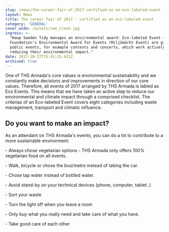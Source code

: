 ```yaml
---
slug: /news/the-career-fair-of-2017-certified-as-an-eco-labeled-event
layout: News
title: The career fair of 2017 - certified as an eco-labeled event
category: 'GENERAL'
cover_wide: /assets/swe_clean.jpg
ingress: >-
  "Keep Sweden Tidy manages an environmental award: Eco-labeled Event – The
  Foundation’s Environmental Award for Events (Miljömärkt Event) are given to
  public events, for example contests and concerts, which work actively on
  reducing their environmental impact."
date: 2017-10-27T15:41:15.631Z
archived: true
---
```

One of THS Armada's core values is environmental sustainability and we constantly make decisions and improvements in direction of our core values. Therefore, all events of 2017 arranged by THS Armada is labled as Eco Events. This means that we have taken an active step to reduce our environmental and climate impact through a comprised checklist. The criterias of an Eco-labeled Event covers eight categories including waste management, transport and climatic influence.

## Do you want to make an impact?

As an attendant on THS Armada's events, you can do a lot to contribute to a more sustainable environment: 

\- Always chose vegetarian options - THS Armada only offers 100% vegetarian food on all events.

\- Walk, bicycle or chose the bus/metro instead of taking the car.

\- Chose tap water instead of bottled water. 

\- Avoid stand-by on your technical devices (phone, computer, tablet..)

\- Sort your waste

\- Turn the light off when you leave a room

\- Only buy what you really need and take care of what you have.

\- Take good care of each other
